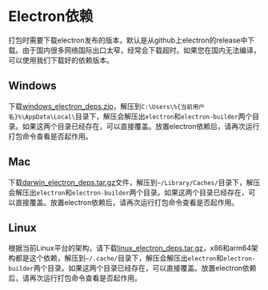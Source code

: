 # Electron依赖
打包时需要下载electron发布的版本，默认是从github上electron的release中下载。由于国内很多网络国际出口太窄，经常会下载超时。如果您在国内无法编译，可以使用我们下载好的依赖版本。

## Windows
下载[windows_electron_deps.zip](http://media.wfcoss.cn/firechat/windows_electron_deps.zip)，解压到```C:\Users\%{当前用户名}%\AppData\Local\```目录下，解压会解压出```electron```和```electron-builder```两个目录。如果这两个目录已经存在，可以直接覆盖。放置electron依赖后，请再次运行打包命令查看是否起作用。

## Mac
下载[darwin_electron_deps.tar.gz](http://media.wfcoss.cn/firechat/darwin_electron_deps.tar.gz)文件，解压到```~/Library/Caches/```目录下，解压会解压出```electron```和```electron-builder```两个目录。如果这两个目录已经存在，可以直接覆盖。放置electron依赖后，请再次运行打包命令查看是否起作用。

## Linux
根据当前Linux平台的架构，请下载[linux_electron_deps.tar.gz](http://media.wfcoss.cn/firechat/linux_electron_deps.tar.gz)，x86和arm64架构都是这个依赖，解压到```~/.cache/```目录下，解压会解压出```electron```和```electron-builder```两个目录。如果这两个目录已经存在，可以直接覆盖。放置electron依赖后，请再次运行打包命令查看是否起作用。
